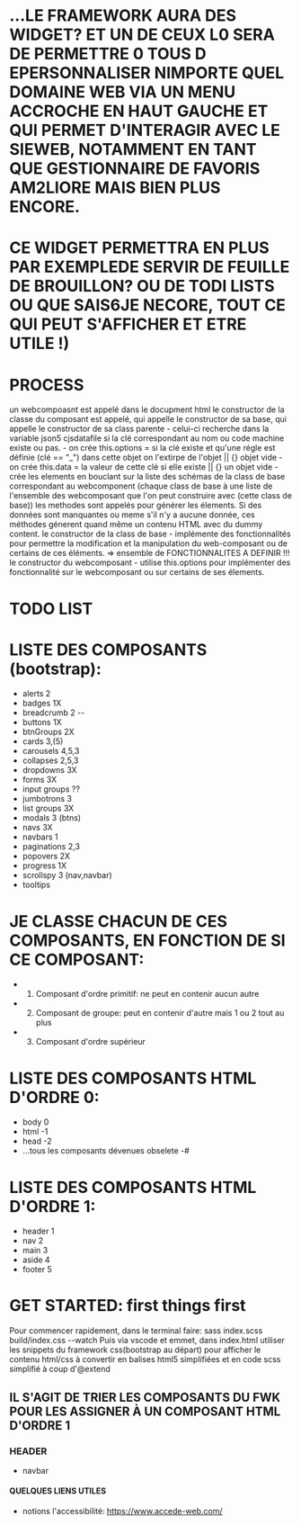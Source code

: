 # ...LE FRAMEWORK AURA DES WIDGET? ET UN DE CEUX L0 SERA DE PERMETTRE 0 TOUS D EPERSONNALISER NIMPORTE QUEL DOMAINE WEB VIA UN MENU ACCROCHE EN HAUT GAUCHE ET QUI PERMET D'INTERAGIR AVEC LE SIEWEB, NOTAMMENT EN TANT QUE GESTIONNAIRE DE FAVORIS AM2LIORE MAIS BIEN PLUS ENCORE. 
# CE WIDGET PERMETTRA EN PLUS PAR EXEMPLEDE SERVIR DE FEUILLE DE BROUILLON? OU DE TODI LISTS OU QUE SAIS6JE NECORE, TOUT CE QUI PEUT S'AFFICHER ET ETRE UTILE !)


# PROCESS
un webcompoasnt est appelé dans le docupment html
le constructor de la classe du composant est appelé, qui appelle le constructor de sa base, qui appelle le constructor de sa class parente
     - celui-ci recherche dans la variable json5 cjsdatafile si la clé correspondant au nom ou code machine existe ou pas. 
     - on crée this.options = si la clé existe et qu'une régle est définie (clé == "_") dans cette objet on l'extirpe de l'objet || {} objet vide
     - on crée this.data = la valeur de cette clé si elle existe || {} un objet vide
     - crée les elements en bouclant sur la liste des schémas de la class de base  correspondant au webcomponent (chaque class de base à une liste de l'ensemble des webcomposant que l'on peut construire avec (cette class de base))
          les methodes sont appelés pour générer les élements. Si des données sont manquantes ou meme s'il n'y a aucune donnée, ces méthodes génerent quand même un contenu HTML avec du dummy content.
le constructor de la class de base
     - implémente des fonctionnalités pour permettre la modification et la manipulation du web-composant ou de certains de ces éléments. => ensemble de FONCTIONNALITES A DEFINIR !!!
le constructor du webcomposant
     - utilise this.options pour implémenter des fonctionnalité sur le webcomposant ou sur certains de ses élements. 



# TODO LIST

# LISTE DES COMPOSANTS (bootstrap):
- alerts 2
- badges 1X
- breadcrumb 2 -- 
- buttons 1X
- btnGroups 2X
- cards 3,(5)
- carousels 4,5,3
- collapses 2,5,3
- dropdowns 3X
- forms 3X
- input groups ??
- jumbotrons 3
- list groups 3X
- modals 3 (btns)
- navs 3X
- navbars 1
- paginations 2,3
- popovers 2X
- progress 1X
- scrollspy 3 (nav,navbar)
- tooltips


# JE CLASSE CHACUN DE CES COMPOSANTS, EN FONCTION DE SI CE COMPOSANT:
- 1) Composant d'ordre primitif: ne peut en contenir aucun autre
- 2) Composant de groupe: peut en contenir d'autre mais 1 ou 2 tout au plus
- 3) Composant d'ordre supérieur

# LISTE DES COMPOSANTS HTML D'ORDRE 0:
- body 0
- html -1
- head -2
- ...tous les composants dévenues obselete -#
# LISTE DES COMPOSANTS HTML D'ORDRE 1:
- header 1
- nav 2
- main 3
- aside 4
- footer 5

# GET STARTED: first things first
Pour commencer rapidement, dans le terminal faire: sass index.scss build/index.css --watch
Puis via vscode et emmet, dans index.html utiliser les snippets du framework css(bootstrap au départ) pour afficher le contenu html/css à convertir en balises html5 simplifiées et en code scss simplifié à coup d'@extend



## IL S'AGIT DE TRIER LES COMPOSANTS DU FWK POUR LES ASSIGNER À UN COMPOSANT HTML D'ORDRE 1

### HEADER
- navbar

#### QUELQUES LIENS UTILES
- notions l'accessibilité: https://www.accede-web.com/